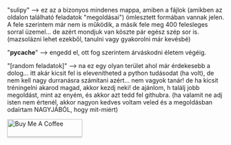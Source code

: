 ﻿"sulipy" --> ez az a bizonyos mindenes mappa, amiben a fájlok (amikben az oldalon található feladatok "megoldásai") ömlesztett formában vannak jelen. A fele szerintem már nem is működik, a másik fele meg 400 felesleges sorral üzemel... de azért mondjuk van köszte pár egész szép sor is. (mazsolázni lehet ezekből, tanulni vagy gyakorolni már kevésbé)

"__pycache__" --> engedd el, ott fog szerintem árváskodni életem végéig.

"[random feladatok]" --> na ez egy olyan terület ahol már érdekesebb a dolog... itt akár kicsit fel is elevenítheted a python tudásodat (ha volt), de nem kell nagy durranásra számítani azért... nem vagyok tanár! de ha kicsit tréningelni akarod magad, akkor kezdj neki! de ajánlom, h találj jobb megoldást, mint az enyém, és akkor azt tedd fel githubra. (ha valamit ne adj isten nem értenél, akkor nagyon kedves voltam veled és a megoldásban odaírtam NAGYJÁBÓL, hogy mit-miért)

<a href="https://www.buymeacoffee.com/tacsadev" target="_blank"><img src="https://www.buymeacoffee.com/assets/img/custom_images/orange_img.png" alt="Buy Me A Coffee" style="height: 41px !important;width: 174px !important;box-shadow: 0px 3px 2px 0px rgba(190, 190, 190, 0.5) !important;-webkit-box-shadow: 0px 3px 2px 0px rgba(190, 190, 190, 0.5) !important;" ></a>
